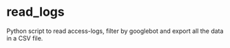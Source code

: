 # read_logs
Python script to read access-logs, filter by googlebot and export all the data in a CSV file.
